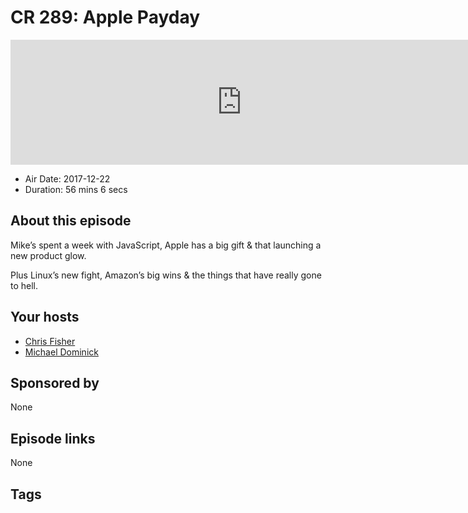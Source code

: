 # CR 289: Apple Payday

<iframe src="https://player.fireside.fm/v2/MLf2ZzhC+zDlE2kfG?theme=dark" width="740" height="200" frameborder="0" scrolling="no"></iframe>

* Air Date: 2017-12-22
* Duration: 56 mins 6 secs

## About this episode

Mike’s spent a week with JavaScript, Apple has a big gift & that launching a new product glow.

Plus Linux’s new fight, Amazon’s big wins & the things that have really gone to hell.

## Your hosts
* [Chris Fisher](https://coder.show/hosts/chrislas)
* [Michael Dominick](https://coder.show/hosts/michael)

## Sponsored by

None



## Episode links

None



## Tags

